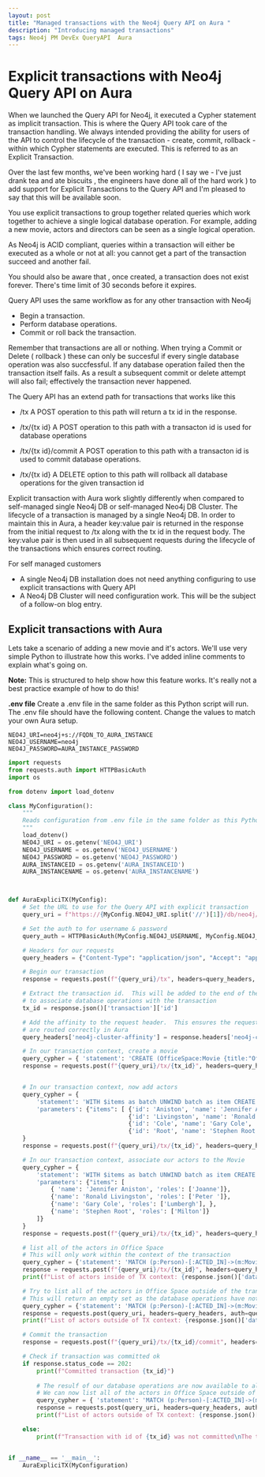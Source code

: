 ```yaml
---
layout: post
title: "Managed transactions with the Neo4j Query API on Aura "
description: "Introducing managed transactions"
tags: Neo4j PM DevEx QueryAPI  Aura
---
```


# Explicit transactions with Neo4j Query API on Aura

When we launched the Query API for Neo4j, it executed a Cypher statement as implicit transaction.  This is where the Query API took care of the transaction handling.  We always intended providing the ability for users of the API to control the lifecycle of the transaction - create, commit, rollback - within which Cypher statements are executed. This is referred to as an Explicit Transaction.

Over the last few months, we've been working hard ( I say we - I've just drank tea and ate biscuits , the engineers have done all of the hard work ) to add support for Explicit Transactions to the Query API and I'm pleased to say that this will be available soon.

You use explicit transactions to group together related queries which work together to achieve a single logical database operation. For example, adding a new movie, actors and directors can be seen as a single logical operation.

As Neo4j is ACID compliant, queries within a transaction will either be executed as a whole or not at all: you cannot get a part of the transaction succeed and another fail.

You should also be aware that , once created, a transaction does not exist forever.  There's time limit of 30 seconds before it expires.

Query API uses the same workflow as for any other transaction with Neo4j

- Begin a transaction.
- Perform database operations.
- Commit or roll back the transaction.

Remember that transactions are all or nothing. When trying a Commit or Delete ( rollback ) these can only be succesful if every single database operation was also succfessful.  If any database operation failed then the transaction itself fails.  As a result a subsequent commit or delete attempt will also fail; effectively the transaction never happened.

The Query API has an extend path for transactions that works like this

- /tx
A POST operation to this path will return a tx id in the response.
- /tx/{tx id}
A POST operation to this path with a transacton id is used for database operations
- /tx/{tx id}/commit
A POST operation to this path with a transacton id is used to commit database operations.

- /tx/{tx id}
A DELETE option to this path  will rollback all database operations for the given transaction id

Explicit transaction with Aura work slightly differently when compared to self-managed single Neo4j DB or self-managed Neo4j DB Cluster.  The lifecycle of a transaction is managed by a single Neo4j DB.  In order to maintain this in Aura, a header key:value pair is returned in the response from the initial request to /tx along with the tx id in the request body.  The key:value pair is then used in all subsequent requests during the lifecycle of the transactions which ensures correct routing.

For self managed customers

- A single Neo4j DB installation does not need anything configuring to use explicit transactions with Query API
- A Neo4j DB Cluster will need configuration work.  This will be the subject of a follow-on blog entry.

## Explicit transactions with Aura

Lets take a scenario of adding a new movie and it's actors.  We'll use very simple Python to illustrate how this works.  I've added inline comments to explain what's going on.  

**Note:** This is structured to help show how this feature works.  It's really not a best practice example of how to do this!

**.env file**  Create a .env file in the same folder as this Python script will run.  The .env file should have the following content. Change the values to match your own Aura setup.

```Text
NEO4J_URI=neo4j+s://FQDN_TO_AURA_INSTANCE
NEO4J_USERNAME=neo4j
NEO4J_PASSWORD=AURA_INSTANCE_PASSWORD
```

```Python
import requests
from requests.auth import HTTPBasicAuth
import os

from dotenv import load_dotenv

class MyConfiguration():
    """
    Reads configuration from .env file in the same folder as this Python file
    """
    load_dotenv()
    NEO4J_URI = os.getenv('NEO4J_URI')
    NEO4J_USERNAME = os.getenv('NEO4J_USERNAME')
    NEO4J_PASSWORD = os.getenv('NEO4J_PASSWORD')
    AURA_INSTANCEID = os.getenv('AURA_INSTANCEID')
    AURA_INSTANCENAME = os.getenv('AURA_INSTANCENAME')



def AuraExpliciTX(MyConfig):
    # Set the URL to use for the Query API with explicit transaction
    query_uri = f"https://{MyConfig.NEO4J_URI.split('//')[1]}/db/neo4j/query/v2"

    # Set the auth to for username & password
    query_auth = HTTPBasicAuth(MyConfig.NEO4J_USERNAME, MyConfig.NEO4J_PASSWORD)

    # Headers for our requests
    query_headers = {"Content-Type": "application/json", "Accept": "application/json"}

    # Begin our transaction
    response = requests.post(f"{query_uri}/tx", headers=query_headers, auth=query_auth)

    # Extract the transaction id.  This will be added to the end of the URI
    # to associate database operations with the transaction
    tx_id = response.json()['transaction']['id']

    # Add the affinity to the request header.  This ensures the requests for the transaction
    # are routed correctly in Aura
    query_headers['neo4j-cluster-affinity'] = response.headers['neo4j-cluster-affinity']

    # In our transaction context, create a movie
    query_cypher = { 'statement': 'CREATE (OfficeSpace:Movie {title:"Office Space", released:1999, tagline:"Works sucks?"})'}
    response = requests.post(f"{query_uri}/tx/{tx_id}", headers=query_headers, auth=query_auth, json=query_cypher)


    # In our transaction context, now add actors
    query_cypher = {
        'statement': 'WITH $items as batch UNWIND batch as item CREATE (:Person {name:item.name, born:item.born})',
        'parameters': {"items": [ {'id': 'Aniston', 'name': 'Jennifer Aniston', 'born': 1969},
                                  {'id': 'Livingston', 'name': 'Ronald Livingston', 'born': 1967},
                                  {'id': 'Cole', 'name': 'Gary Cole', 'born': 1956},
                                  {'id': 'Root', 'name': 'Stephen Root', 'born': 1951}]}
    }
    response = requests.post(f"{query_uri}/tx/{tx_id}", headers=query_headers, auth=query_auth, json=query_cypher)

    # In our transaction context, associate our actors to the Movie
    query_cypher = {
        'statement': 'WITH $items as batch UNWIND batch as item CREATE (p:Person {name: item.name} )-[:ACTED_IN { roles: item.roles }]-> (m:Movie { title:"Office Space"})',
        'parameters': {"items": [
            { 'name': 'Jennifer Aniston', 'roles': ['Joanne']},
            {'name': 'Ronald Livingston', 'roles': ['Peter ']},
            {'name': 'Gary Cole', 'roles': ['Lumbergh'], },
            {'name': 'Stephen Root', 'roles': ['Milton']}
        ]}
    }
    response = requests.post(f"{query_uri}/tx/{tx_id}", headers=query_headers, auth=query_auth, json=query_cypher)

    # list all of the actors in Office Space
    # This will only work within the context of the transaction
    query_cypher = {'statement': 'MATCH (p:Person)-[:ACTED_IN]->(m:Movie) RETURN m.title as title, COLLECT( p.name)'}
    response = requests.post(f"{query_uri}/tx/{tx_id}", headers=query_headers, auth=query_auth, json=query_cypher)
    print(f"List of actors inside of TX context: {response.json()['data']['values']}")

    # Try to list all of the actors in Office Space outside of the transaction context
    # This will return an empty set as the database operations have not yet been committed
    query_cypher = {'statement': 'MATCH (p:Person)-[:ACTED_IN]->(m:Movie) RETURN m.title as title, COLLECT( p.name)'}
    response = requests.post(query_uri, headers=query_headers, auth=query_auth, json=query_cypher)
    print(f"List of actors outside of TX context: {response.json()['data']['values']}")

    # Commit the transaction
    response = requests.post(f"{query_uri}/tx/{tx_id}/commit", headers=query_headers, auth=query_auth)

    # Check if transaction was committed ok
    if response.status_code == 202:
        print(f"Committed transaction {tx_id}")
        
        # The resulf of our database operations are now available to all
        # We can now list all of the actors in Office Space outside of the TX context
        query_cypher = { 'statement': 'MATCH (p:Person)-[:ACTED_IN]->(m:Movie) RETURN m.title as title, COLLECT( p.name)'}
        response = requests.post(query_uri, headers=query_headers, auth=query_auth, json=query_cypher)
        print(f"List of actors outside of TX context: {response.json()['data']['values']}")

    else:
        print(f"Transaction with id of {tx_id} was not committed\nThe transaction has timed out or an error occurred triggering a rollback")


if __name__ == '__main__':
    AuraExpliciTX(MyConfiguration)


```
